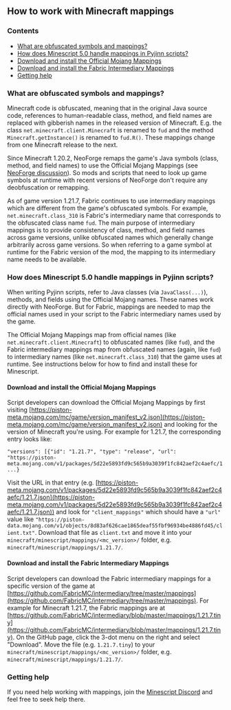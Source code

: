 ## How to work with Minecraft mappings

### Contents

- [What are obfuscated symbols and mappings?](#what-are-obfuscated-symbols-and-mappings)
- [How does Minescript 5.0 handle mappings in Pyjinn scripts?](#how-does-minescript-50-handle-mappings-in-pyjinn-scripts)
- [Download and install the Official Mojang Mappings](#download-and-install-the-official-mojang-mappings)
- [Download and install the Fabric Intermediary Mappings](#download-and-install-the-fabric-intermediary-mappings)
- [Getting help](#getting-help)

### What are obfuscated symbols and mappings?

Minecraft code is obfuscated, meaning that in the original Java source code, references to human-readable class, method, and field names are replaced with gibberish names in the released version of Minecraft. E.g. the class `net.minecraft.client.Minecraft` is renamed to `fud` and the method `Minecraft.getInstance()` is renamed to `fud.R()`. These mappings change from one Minecraft release to the next.

Since Minecraft 1.20.2, NeoForge remaps the game's Java symbols (class, method, and field names) to use the Official Mojang Mappings (see [NeoForge discussion](https://github.com/neoforged/NeoForge/discussions/199)). So mods and scripts that need to look up game symbols at runtime with recent versions of NeoForge don't require any deobfuscation or remapping.

As of game version 1.21.7, Fabric continues to use intermediary mappings  which are different from the game's obfuscated symbols. For example, `net.minecraft.class_310` is Fabric's intermediary name that corresponds to the obfuscated class name `fud`. The main purpose of intermediary mappings is to provide consistency of class, method, and field names across game versions, unlike obfuscated names which generally change arbitrarily across game versions. So when referring to a game symbol at runtime for the Fabric version of the mod, the mapping to its intermediary name needs to be available.


### How does Minescript 5.0 handle mappings in Pyjinn scripts?

When writing Pyjinn scripts, refer to Java classes (via `JavaClass(...)`), methods, and fields using the Official Mojang names. These names work directly with NeoForge. But for Fabric, mappings are needed to map the official names used in your script to the Fabric intermediary names used by the game.

The Official Mojang Mappings map from official names (like `net.minecraft.client.Minecraft`) to obfuscated names (like `fud`), and the Fabric intermediary mappings map from obfuscated names (again, like `fud`) to intermediary names (like `net.minecraft.class_310`) that the game uses at runtime. See instructions below for how to find and install these for Minescript.


#### Download and install the Official Mojang Mappings

Script developers can download the Official Mojang Mappings by first visiting [https://piston-meta.mojang.com/mc/game/version_manifest_v2.json](https://piston-meta.mojang.com/mc/game/version_manifest_v2.json) and looking for the version of Minecraft you're using. For example for 1.21.7, the corresponding entry looks like:

```
"versions": [{"id": "1.21.7", "type": "release", "url": "https://piston-meta.mojang.com/v1/packages/5d22e5893fd9c565b9a3039f1fc842aef2c4aefc/1.21.7.json", ...}
```

Visit the URL in that entry (e.g. [https://piston-meta.mojang.com/v1/packages/5d22e5893fd9c565b9a3039f1fc842aef2c4aefc/1.21.7.json](https://piston-meta.mojang.com/v1/packages/5d22e5893fd9c565b9a3039f1fc842aef2c4aefc/1.21.7.json)) and look for `"client_mappings"` which should have a `"url"` value like `"https://piston-data.mojang.com/v1/objects/8d83af626cae1865deaf55fbf96934be4886fd45/client.txt"`. Download that file as `client.txt` and move it into your `minecraft/minescript/mappings/<mc_version>/` folder, e.g. `minecraft/minescript/mappings/1.21.7/`.


#### Download and install the Fabric Intermediary Mappings

Script developers can download the Fabric intermediary mappings for a specific version of the game at [https://github.com/FabricMC/intermediary/tree/master/mappings](https://github.com/FabricMC/intermediary/tree/master/mappings). For example for Minecraft 1.21.7, the Fabric mappings are at [https://github.com/FabricMC/intermediary/blob/master/mappings/1.21.7.tiny](https://github.com/FabricMC/intermediary/blob/master/mappings/1.21.7.tiny). On the GitHub page, click the 3-dot menu on the right and select "Download". Move the file (e.g. `1.21.7.tiny`) to your `minecraft/minescript/mappings/<mc_version>/` folder, e.g. `minecraft/minescript/mappings/1.21.7/`.


### Getting help

If you need help working with mappings, join the [Minescript Discord](https://discord.gg/NjcyvrHTze) and feel free to seek help there.
